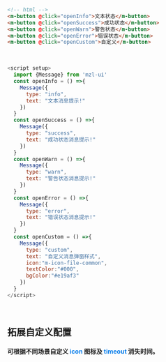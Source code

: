 <br/>

```html
<!-- html -->
<m-button @click="openInfo">文本状态</m-button>
<m-button @click="openSuccess">成功状态</m-button>
<m-button @click="openWarn">警告状态</m-button>
<m-button @click="openError">错误状态</m-button>
<m-button @click="openCustom">自定义</m-button>
```
<br/>

```javascript
<script setup>
  import {Message} from 'mzl-ui'
  const openInfo = () =>{
    Message({
      type: "info",
      text: "文本消息提示!"
    })
  }
  const openSuccess = () =>{
    Message({
      type: "success",
      text: "成功状态消息提示!"
    })
  }
  const openWarn = () =>{
    Message({
      type: "warn",
      text: "警告状态消息提示!"
    })
  }
  const openError = () =>{
    Message({
      type: "error",
      text: "错误状态消息提示!"
    })
  }
  const openCustom = () =>{
    Message({
      type: "custom",
      text: "自定义消息弹窗样式",
      icon:"m-icon-file-common",
      textColor:"#000",
      bgColor:"#e19af3"
    })
  }
</script>
```
<br/>

## 拓展自定义配置
#### 可根据不同场景自定义 <font color=#0e80eb>**icon**</font> 图标及 <font color=#0e80eb>**timeout**</font> 消失时间。
<br/>